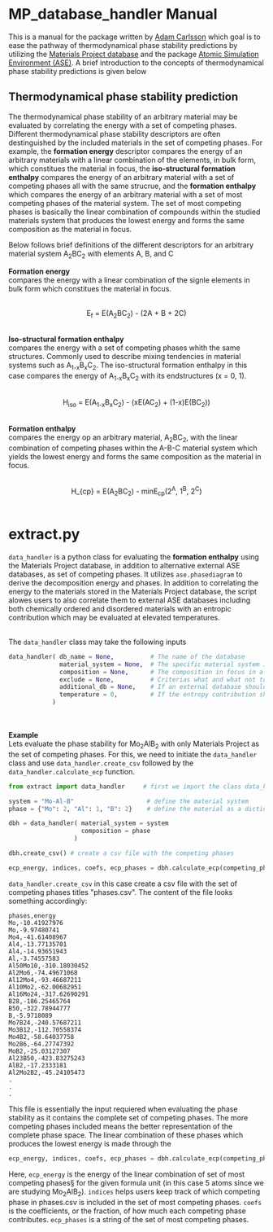 # MP_database_handler Manual

This is a manual for the package written by [Adam Carlsson](https://liu.se/medarbetare/adaca83) which goal is to ease the pathway of thermodynamical phase stability predictions by utilizing the [Materials Project database](https://next-gen.materialsproject.org/) and the package [Atomic Simulation Environment (ASE)](https://wiki.fysik.dtu.dk/ase/). A brief introduction to the concepts of thermodynamical phase stability predictions is given below

## Thermodynamical phase stability prediction

The thermodynamical phase stability of an arbitrary material may be evaluated by correlating the energy with a set of competing phases. Different thermodynamical phase stability descriptors are often destinguished by the included materials in the set of competing phases. For example, the **formation energy** descriptor compares the energy of an arbitrary materials with a linear combination of the elements, in bulk form, which constitues the material in focus, the **iso-structural formation enthalpy** compares the energy of an arbitrary material with a set of competing phases all with the same strucrue, and the **formation enthalpy** which compares the energy of an arbitrary material with a set of most competing phases of the material system. The set of most competing phases is basically the linear combination of compounds within the studied materials system that produces the lowest energy and forms the same composition as the material in focus. 

Below follows brief definitions of the different descriptors for an arbitrary material system A<sub>2</sub>BC<sub>2</sub> with elements A, B, and C

**Formation energy**<br>
compares the energy with a linear combination of the signle elements in bulk form which constitues the material in focus.<br><br>
<div align="center">E<sub>f</sub> = E(A<sub>2</sub>BC<sub>2</sub>) - (2A + B + 2C)<div align="left"><br>

**Iso-structural formation enthalpy**<br>
compares the energy with a set of competing phases whith the same structures. Commonly used to describe mixing tendencies in material systems such as A<sub>1-x</sub>B<sub>x</sub>C<sub>2</sub>. The iso-structural formation enthalpy in this case compares the energy of A<sub>1-x</sub>B<sub>x</sub>C<sub>2</sub> with its endstructures (x = 0, 1).<br><br>
<div align="center">H<sub>iso</sub> = E(A<sub>1-x</sub>B<sub>x</sub>C<sub>2</sub>) - (xE(AC<sub>2</sub>) + (1-x)E(BC<sub>2</sub>))<div align="left"><br>

**Formation enthalpy**<br>
compares the energy op an arbitrary material, A<sub>2</sub>BC<sub>2</sub>, with the linear combination of competing phases within the A-B-C material system which yields the lowest energy and forms the same composition as the material in focus. <br><br>
<div align="center">H_{cp} = E(A<sub>2</sub>BC<sub>2</sub>) - minE<sub>cp</sub>(2<sup>A</sup>, 1<sup>B</sup></sup>, 2<sup>C</sup>)<div align="left"><br>

# extract.py

```data_handler``` is a python class for evaluating the **formation enthalpy** using the Materials Project database, in addition to alternative external ASE databases, as set of competing phases. It utilizes ```ase.phasediagram``` to derive the decomposition energy and phases. In addition to correlating the energy to the materials stored in the Materials Project database, the script alowes users to also correlate them to external ASE databases including both chemically ordered and disordered materials with an entropic contribution which may be evaluated at elevated temperatures. <br><br>

The ```data_handler``` class may take the following inputs <br>
```python
data_handler( db_name = None,          # The name of the database
              material_system = None,  # The specific material system in focus, i.e., A₂BC₂ would have A-B-C
              composition = None,      # The composition in focus in a dictionary, i.e., {A: 2, B: 1, C: 2}
              exclude = None,          # Criterias what and what not to include in the set of competing phases
              additional_db = None,    # If an external database should be included in addition to Materials Project
              temperature = 0,         # If the entropy contribution should be evaluated at elevated temperatures
            )
```
<br><br>
**Example** <br>
Lets evaluate the phase stability for Mo<sub>2</sub>AlB<sub>2</sub> with only Materials Project as the set of competing phases. For this, we need to initiate the ```data_handler``` class and use ```data_handler.create_csv``` followed by the ```data_handler.calculate_ecp``` function. 
```python
from extract import data_handler     # first we import the class data_handler from the package estract.py

system = "Mo-Al-B"                    # define the material system
phase = {"Mo": 2, "Al": 1, "B": 2}    # define the material as a dictionary

dbh = data_handler( material_system = system                            # initiate the data_handler class
                    composition = phase                                 # by only giving it the specific system
                  )                                                     # and composition

dbh.create_csv() # create a csv file with the competing phases

ecp_energy, indices, coefs, ecp_phases = dbh.calculate_ecp(competing_phases="phases.csv")     # evaluate the energy of the set of most competing phases

```
```data_handler.create_csv``` in this case create a csv file with the set of competing phases titles "phases.csv". The content of the file looks something accordingly: 
```
phases,energy
Mo,-10.41927976
Mo,-9.97480741
Mo4,-41.61408967
Al4,-13.77135701
Al4,-14.93651943
Al,-3.74557583
Al50Mo10,-310.18030452
Al2Mo6,-74.49671068
Al12Mo4,-93.46687211
Al10Mo2,-62.00682951
Al16Mo24,-317.62690291
B28,-186.25465764
B50,-322.78944777
B,-5.9718089
Mo7B24,-240.57687211
Mo3B12,-112.70558374
Mo4B2,-58.64037758
Mo2B6,-64.27747392
MoB2,-25.03127307
Al23B50,-423.83275243
AlB2,-17.2333181
Al2Mo2B2,-45.24105473
.
.
.
```

This file is essentially the input requiered when evaluating the phase stability as it contains the complete set of competing phases. The more competing phases included means the better representation of the complete phase space. The linear combination of these phases which produces the lowest energy is made through the 

```python
ecp_energy, indices, coefs, ecp_phases = dbh.calculate_ecp(competing_phases="phases.csv")
```

Here, ```ecp_energy``` is the energy of the linear combination of set of most competing phases§ for the given formula unit (in this case 5 atoms since we are studying Mo<sub>2</sub>AlB<sub>2</sub>). ```indices``` helps users keep track of which competing phase in phases.csv is included in the set of most competing phases. ```coefs``` is the coefficients, or the fraction, of how much each competing phase contributes. ```ecp_phases``` is a string of the set of most competing phases. 












